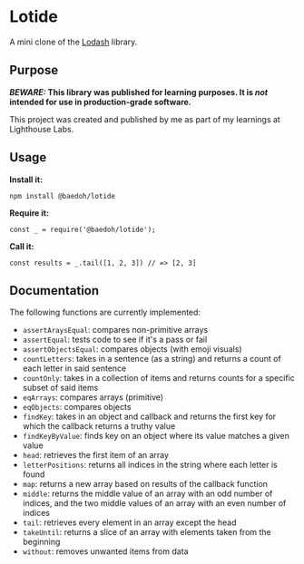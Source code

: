 # Lotide

A mini clone of the [Lodash](https://lodash.com) library.

## Purpose

**_BEWARE:_ This library was published for learning purposes. It is _not_ intended for use in production-grade software.**

This project was created and published by me as part of my learnings at Lighthouse Labs. 

## Usage

**Install it:**

`npm install @baedoh/lotide`

**Require it:**

`const _ = require('@baedoh/lotide');`

**Call it:**

`const results = _.tail([1, 2, 3]) // => [2, 3]`

## Documentation

The following functions are currently implemented:

* `assertAraysEqual`: compares non-primitive arrays
* `assertEqual`: tests code to see if it's a pass or fail
* `assertObjectsEqual`: compares objects (with emoji visuals)
* `countLetters`: takes in a sentence (as a string) and returns a count of each letter in said sentence
* `countOnly`: takes in a collection of items and returns counts for a specific subset of said items
* `eqArrays`: compares arrays (primitive)
* `eqObjects`: compares objects 
* `findKey`: takes in an object and callback and returns the first key for which the callback returns a truthy value
* `findKeyByValue`: finds key on an object where its value matches a given value
* `head`: retrieves the first item of an array
* `letterPositions`: returns all indices in the string where each letter is found
* `map`: returns a new array based on results of the callback function
* `middle`: returns the middle value of an array with an odd number of indices, and the two middle values of an array with an even number of indices
* `tail`: retrieves every element in an array except the head
* `takeUntil`: returns a slice of an array with elements taken from the beginning
* `without`: removes unwanted items from data